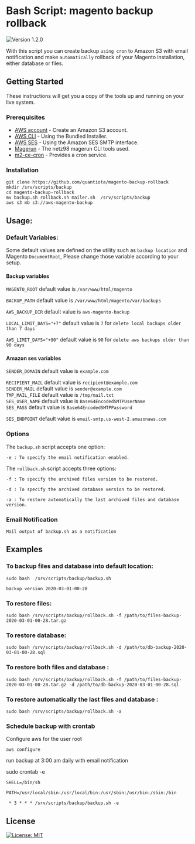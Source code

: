 # Bash Script: magento backup rollback

![Version 1.2.0](https://img.shields.io/badge/Version-1.2.0-green.svg)

With this script you can create backup `using cron` to Amazon S3 with email notification and make `automatically` rollback of your Magento installation, either database or files.


## Getting Started

These instructions will get you a copy of the tools up and running on your live system.
### Prerequisites

* [AWS account](https://aws.amazon.com/fr/s3/) - Create an Amazon S3 account.
* [AWS CLI](https://docs.aws.amazon.com/cli/latest/userguide/install-bundle.html) - Using the Bundled Installer.
* [AWS SES](https://docs.aws.amazon.com/ses/latest/DeveloperGuide/send-email-smtp-client-command-line.html#send-email-using-openssl) - Using the Amazon SES SMTP interface.
* [Magerun](https://github.com/netz98/n98-magerun2) - The netz98 magerun CLI tools used.
* [m2-ce-cron](https://github.com/magemojo/m2-ce-cron) - Provides a cron service.


### Installation


```
git clone https://github.com/quantiota/magento-backup-rollback 
mkdir /srv/scripts/backup
cd magento-backup-rollback
mv backup.sh rollback.sh mailer.sh  /srv/scripts/backup
aws s3 mb s3://aws-magento-backup
```


## Usage:
### Default Variables:
Some default values are defined on the utility such as `backup location` and Magento `DocumentRoot`, Please change those variable according to your setup.
#### Backup variables
`MAGENTO_ROOT`  default value is  `/var/www/html/magento`

`BACKUP_PATH`               default value is `/var/www/html/magento/var/backups`

`AWS_BACKUP_DIR`            default value  is `aws-magento-backup`

`LOCAL_LIMIT_DAYS="+7"`     default value is `7` for `delete local backups older than 7 days`

`AWS_LIMIT_DAYS="+90"`      default value is `90` for `delete aws backups older than 90 days`

#### Amazon ses variables
`SENDER_DOMAIN`         default value is           `example.com`

`RECIPIENT_MAIL`        default value is           `recipient@example.com`                                                                                                           
`SENDER_MAIL`           default value is           `sender@example.com`                                                                                                           
`TMP_MAIL_FILE`         default value is           `/tmp/mail.txt`                                                                                                                                
`SES_USER_NAME`         default value is           `Base64EncodedSMTPUserName`                                                                                                     
`SES_PASS`              default value is           `Base64EncodedSMTPPassword`

`SES_ENDPOINT`          default value is           `email-smtp.us-west-2.amazonaws.com`

### Options
The `backup.sh` script accepts one option:

    -e : To specify the email notification enabled.

The `rollback.sh` script accepts three options:

    -f : To specify the archived files version to be restored.
    
    -d : To specify the archived database version to be restored.
    
    -a : To restore automatically the last archived files and database version.


### Email Notification

` Mail output of backup.sh as a notification                  `





## Examples

### To backup files and database into default location:
`sudo bash  /srv/scripts/backup/backup.sh`

`backup version 2020-03-01-00-28`


### To restore  files:
`sudo bash /srv/scripts/backup/rollback.sh -f /path/to/files-backup-2020-03-01-00-28.tar.gz`

### To restore database:
`sudo bash /srv/scripts/backup/rollback.sh -d /path/to/db-backup-2020-03-01-00-28.sql`

### To restore both files and database :
`sudo bash /srv/scripts/backup/rollback.sh -f /path/to/files-backup-2020-03-01-00-28.tar.gz -d /path/to/db-backup-2020-03-01-00-28.sql`

### To restore automatically the last files and database :
`sudo bash /srv/scripts/backup/rollback.sh -a`

### Schedule backup with crontab

Configure aws for the user root

`aws configure`

run backup at 3:00 am daily with email notification

sudo crontab -e

`SHELL=/bin/sh`  

`PATH=/usr/local/sbin:/usr/local/bin:/usr/sbin:/usr/bin:/sbin:/bin`

` * 3 * * * /srv/scripts/backup/backup.sh -e`

## License
[![License: MIT](https://img.shields.io/badge/License-MIT-yellow.svg)](https://opensource.org/licenses/MIT)
